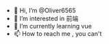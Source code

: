 - 👋 Hi, I’m @Oliver6565
- 👀 I’m interested in 前端
- 🌱 I’m currently learning vue
- 📫 How to reach me , you can't

<!---
Oliver6565/Oliver6565 is a ✨ special ✨ repository because its `README.md` (this file) appears on your GitHub profile.
You can click the Preview link to take a look at your changes.
--->
